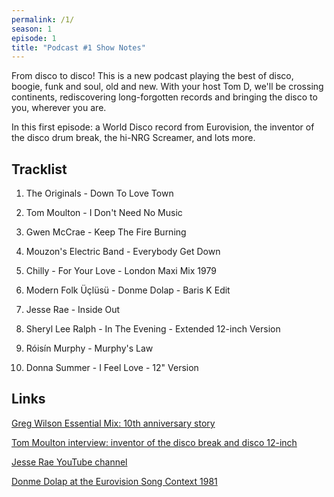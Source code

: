 ```yaml
---
permalink: /1/
season: 1
episode: 1
title: "Podcast #1 Show Notes"
---
```


From disco to disco! This is a new podcast playing the best of disco, boogie, funk and soul, old and new. With your host Tom D, we'll be crossing continents, rediscovering long-forgotten records and bringing the disco to you, wherever you are.

In this first episode: a World Disco record from Eurovision, the inventor of the disco drum break, the hi-NRG Screamer, and lots more.

## Tracklist

1.  The Originals - Down To Love Town

2.  Tom Moulton - I Don't Need No Music

3.  Gwen McCrae - Keep The Fire Burning

4.  Mouzon's Electric Band - Everybody Get Down

5.  Chilly - For Your Love - London Maxi Mix 1979

6.  Modern Folk Üçlüsü - Donme Dolap - Baris K Edit

7.  Jesse Rae - Inside Out

8.  Sheryl Lee Ralph - In The Evening - Extended 12-inch Version

9.  Róisín Murphy - Murphy's Law

10.  Donna Summer - I Feel Love - 12" Version

## Links

[Greg Wilson Essential Mix: 10th anniversary story][greg]

[Tom Moulton interview: inventor of the disco break and disco 12-inch][moulton]

[Jesse Rae YouTube channel][jesserae]

[Donme Dolap at the Eurovision Song Context 1981][dolap]

[greg]: https://blog.gregwilson.co.uk/2019/01/essential-mix-10th-anniversary/
[jesserae]: https://www.youtube.com/user/JesseRae1
[moulton]: http://www.disco-disco.com/tributes/tom.shtml
[dolap]: https://www.youtube.com/watch?v=SICfYe7bTLU
